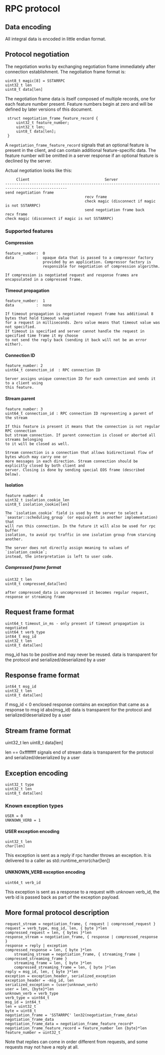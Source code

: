 # RPC protocol

## Data encoding

All integral data is encoded in little endian format.

## Protocol negotiation

The negotiation works by exchanging negotiation frame immediately after connection establishment. The negotiation frame format is:
    
    uint8_t magic[8] = SSTARRPC
    uint32_t len
    uint8_t data[len]

The negotiation frame data is itself composed of multiple records, one for each feature number present.  Feature numbers begin at zero and will be defined by later versions of this document.


     struct negotiation_frame_feature_record {
         uint32_t feature_number;
         uint32_t len;
         uint8_t data[len];
     }

A `negotiation_frame_feature_record` signals that an optional feature is present in the client, and can contain additional feature-specific data.  The feature number will be omitted in a server response if an optional feature is declined by the server.
    
Actual negotiation looks like this:
    
         Client                                  Server
    --------------------------------------------------------------------------------------------------
    send negotiation frame
                                        recv frame
                                        check magic (disconnect if magic is not SSTARRPC)
                                        send negotiation frame back
    recv frame
    check magic (disconnect if magic is not SSTARRPC)

### Supported features

#### Compression
    feature_number:  0
    data          :  opaque data that is passed to a compressor factory
                     provided by an application. Compressor factory is
                     responsible for negotiation of compression algorithm.

    If compression is negotiated request and response frames are encapsulated in a compressed frame.

#### Timeout propagation
    feature_number:  1
    data          :  none

    If timeout propagation is negotiated request frame has additional 8 bytes that hold timeout value
    for a request in milliseconds. Zero value means that timeout value was not specified.
    If timeout is specified and server cannot handle the request in specified time frame it my choose
    to not send the reply back (sending it back will not be an error either).

#### Connection ID
    feature_number: 2
    uint64_t conenction_id  : RPC connection ID 

    Server assigns unique connection ID for each connection and sends it to a client using
    this feature.

#### Stream parent
    feature_number: 3
    uint64_t connection_id : RPC connection ID representing a parent of the stream

    If this feature is present it means that the connection is not regular RPC connection
    but stream connection. If parent connection is closed or aborted all streams belonging 
    to it will be closed as well.
   
    Stream connection is a connection that allows bidirectional flow of bytes which may carry one or
    more messages in each direction. Stream connection should be explicitly closed by both client and
    server. Closing is done by sending special EOS frame (described below).
    

#### Isolation
    feature number: 4
    uint32_t isolation_cookie_len
    uint8_t isolation_cookie[len]

    The `isolation_cookie` field is used by the server to select a
    `seastar::scheduling_group` (or equivalent in another implementation) that
    will run this connection. In the future it will also be used for rpc buffer
    isolation, to avoid rpc traffic in one isolation group from starving another.

    The server does not directly assign meaning to values of `isolation_cookie`;
    instead, the interpretation is left to user code.

##### Compressed frame format
    uint32_t len
    uint8_t compressed_data[len]

    after compressed_data is uncompressed it becomes regular request, response or streaming frame 

## Request frame format
    uint64_t timeout_in_ms - only present if timeout propagation is negotiated
    uint64_t verb_type
    int64_t msg_id
    uint32_t len
    uint8_t data[len]

msg_id has to be positive and may never be reused.
data is transparent for the protocol and serialized/deserialized by a user 

## Response frame format
    int64_t msg_id
    uint32_t len
    uint8_t data[len]
    
if msg_id < 0 enclosed response contains an exception that came as a response to msg id abs(msg_id)
data is transparent for the protocol and serialized/deserialized by a user 

## Stream frame format
   uint32_t len
   uint8_t data[len]

len == 0xffffffff signals end of stream
data is transparent for the protocol and serialized/deserialized by a user 

## Exception encoding
    uint32_t type
    uint32_t len
    uint8_t data[len]

### Known exception types
    USER = 0
    UNKNOWN_VERB = 1
    
#### USER exception encoding

    uint32_t len
    char[len]

This exception is sent as a reply if rpc handler throws an exception.
It is delivered to a caller as std::runtime_error(char[len])

#### UNKNOWN_VERB exception encoding

    uint64_t verb_id
    
This exception is sent as a response to a request with unknown verb_id, the verb id is passed back as part of the exception payload.

## More formal protocol description

	request_stream = negotiation_frame, { request | compressed_request }
	request = verb_type, msg_id, len, { byte }*len
	compressed_request = len, { bytes }*len
	response_stream = negotiation_frame, { response | compressed_response }
	response = reply | exception
	compressed_response = len, { byte }*len
        streaming_stream = negotiation_frame, { streaming_frame | compressed_streaming_frame }
        streaming_frame = len, { byte }*len
        compressed_streaming_frame = len, { byte }*len
	reply = msg_id, len, { byte }*len
	exception = exception_header, serialized_exception
	exception_header = -msg_id, len
	serialized_exception = (user|unknown_verb)
	user = len, {byte}*len
	unknown_verb = verb_type
	verb_type = uint64_t
	msg_id = int64_t
	len = uint32_t
	byte = uint8_t
	negotiation_frame = 'SSTARRPC' len32(negotiation_frame_data) negotiation_frame_data
	negotiation_frame_data = negotiation_frame_feature_record*
	negotiation_frame_feature_record = feature_number len {byte}*len
	feature_number = uint32_t 

Note that replies can come in order different from requests, and some requests may not have a reply at all.

